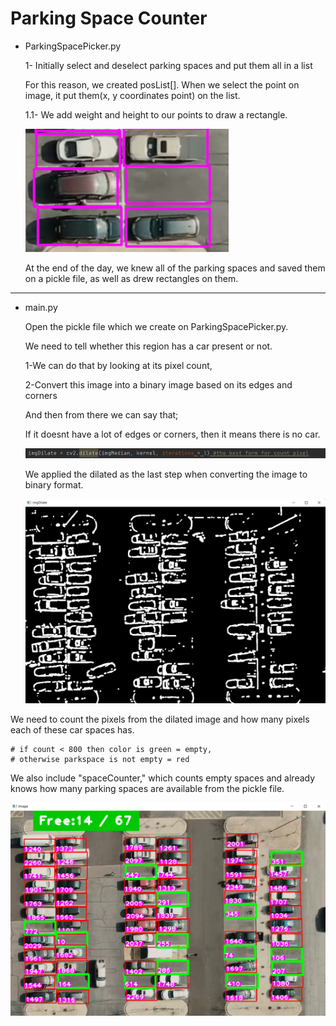 # Parking Space Counter

- ParkingSpacePicker.py
    
    1- Initially select and deselect parking spaces and put them all in a list
    
    For this reason, we created posList[]. When we select the point on image, it put them(x, y coordinates point) on the list.
    
    1.1- We add weight and height to our points to draw a rectangle.
    
    ![Untitled](readme_images/Untitled.png)
    
    At the end of the day, we knew all of the parking spaces and saved them on a pickle file, as well as drew rectangles on them.
    

---

- main.py
    
    Open the pickle file which we create on ParkingSpacePicker.py.
    
    We need to tell whether this region has a car present or not.
    
    1-We can do that by looking at its pixel count, 
    
    2-Convert this image into a binary image based on its edges and corners
    
    And then from there we can say that; 
    
    If it doesnt have a lot of edges or corners, then it means there is no car.
    
    ![Untitled](readme_images/Untitled%201.png)
    
    We applied the dilated as the last step when converting the image to binary format.
    
    ![Untitled](readme_images/Untitled%202.png)
    

We need to count the pixels from the dilated image and how many pixels each of these car spaces has.

```
# if count < 800 then color is green = empty,
# otherwise parkspace is not empty = red
```

We also include "spaceCounter," which counts empty spaces and already knows how many parking spaces are available from the pickle file.

![Untitled](readme_images/Untitled%203.png)
